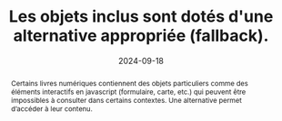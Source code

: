 ---
title: Les objets inclus sont dotés d'une alternative appropriée (fallback). 
abstract: Certains livres numériques contiennent des objets particuliers comme des éléments interactifs en javascript (formulaire, carte, etc.) qui  peuvent être impossibles à consulter dans certains contextes. Une alternative permet d’accéder à leur contenu. 
categories: ["Images et médias"]
agrege: O4115-E026
opquast: '4 115'
indiceebook: '26'
description: "Règle n° 026"
before: "025"
weight: "026"
after: "027"
actif: '1'
layout: rules
date: 2024-09-18
tags: ["Écoconception", "Interopérabilité"]
objectif: ["Fournir un accès à l'information pour les utilisateurs dont le dispositif de lecture ne supporte pas l'inclusion d'objets ou les technologies utilisées dans les objets inclus.", "Faciliter l'exploitation de ces contenus par les robots.", "Améliorer l’accessibilité des contenus aux lectrices et lecteurs handicapées.", "Améliorer la prise en compte des contenus par les moteurs de recherche et outils d’indexation"]
Meo: ["Utiliser des mécanismes de repli intrinsèques (tels que ceux disponibles pour l'objet [html] et les éléments canvas) ou, lorsqu'un repli intrinsèque n'est pas applicable, en utilisant un repli au niveau du manifeste. Les chaînes de repli (Fallback) sont créées à l'aide de l'attribut de Fallback sur les éléments du manifest. Cet attribut fait référence à l'ID xml d'un autre élément du manifest qui constitue une solution de repli (Fallback) pour l'élément actuel. "]
Controle: ["Vérifier que le livre numérique reste lisible et utilisable sur un dispositif ancien ou en désactivant le support de javascript", "Vérifier que les contenus de type object ou canevas ne sont pas nécessaire à la compréhension ou disposent d'une alternative textuelle."]
epubcheck: false
ace: false
humancheck: true
ReadiumGoToolkit: 
Source: ["Opquast"]
Referentiel: ["https://www.w3.org/TR/epub-33/#sec-resource-fallbacks"]
steps: ["Conception", "Éditorial"]
---